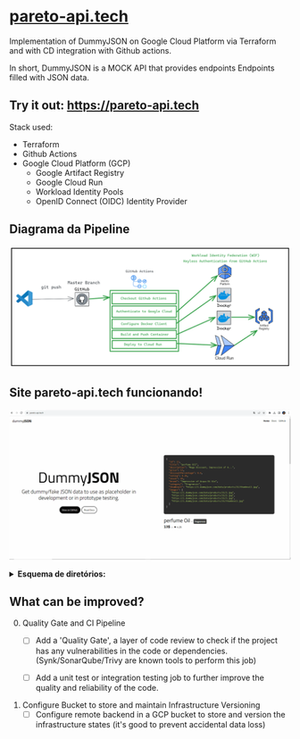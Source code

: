 # [pareto-api.tech](https://pareto-api.tech)
Implementation of DummyJSON on Google Cloud Platform via Terraform and with CD integration with Github actions.

In short, DummyJSON is a MOCK API that provides endpoints Endpoints filled with JSON data.

Try it out: https://pareto-api.tech
---

Stack used:

- Terraform
- Github Actions
- Google Cloud Platform (GCP)
  - Google Artifact Registry
  - Google Cloud Run
  - Workload Identity Pools
  - OpenID Connect (OIDC) Identity Provider


## Diagrama da Pipeline
![Diagrama Github Actions](images/diagrama-png-1x.png)

## Site pareto-api.tech funcionando!
![Site pareto-api.tech funcionando](images/dummyjson-gif.gif)

<details>
<summary><strong>Esquema de diretórios:</strong></summary>
C:.
├───.github
│   └───workflows
├───DummyJSON
│   ├───config
│   ├───public
│   │   ├───css
│   │   │   └───mixin
│   │   ├───highlight.js
│   │   └───js
│   ├───src
│   │   ├───constants
│   │   ├───controllers
│   │   ├───data
│   │   │   └───images
│   │   │       └───products
│   │   │           ├───1
│   │   │           ├───2
│   │   │           ├───3
│   │   │           ├───...
│   │   │           ├───98
│   │   │           ├───99
│   │   │           └───100
│   │   ├───db
│   │   ├───helpers
│   │   ├───middleware
│   │   ├───models
│   │   ├───routes
│   │   └───utils
│   └───views
│       └───partials
└───terraform
    └───.terraform
        ├───modules
        │   └───gh_oidc
        │       ├───.github
        │       │   └───workflows
        │       ├───build
        │       ├───examples
        │       │   ├───gh-org-runner-mig-native-simple
        │       │   ├───gh-runner-gke-dind
        │       │   │   └───sample-manifests
        │       │   ├───gh-runner-gke-simple
        │       │   │   └───sample-manifests
        │       │   ├───gh-runner-mig-container-vm-dind
        │       │   ├───gh-runner-mig-container-vm-simple
        │       │   ├───gh-runner-mig-native-packer
        │       │   ├───gh-runner-mig-native-simple
        │       │   └───oidc-simple
        │       ├───modules
        │       │   ├───gh-oidc
        │       │   ├───gh-runner-gke
        │       │   ├───gh-runner-mig-container-vm
        │       │   └───gh-runner-mig-vm
        │       │       └───scripts
        │       └───test
        │           ├───fixtures
        │           │   ├───gh-runner-gke
        │           │   └───gh-runner-mig-container-vm
        │           ├───integration
        │           │   ├───gh-runner-gke
        │           │   │   └───controls
        │           │   ├───gh-runner-mig-container-vm
        │           │   │   └───controls
        │           │   └───oidc-simple
        │           └───setup
        └───providers
            └───registry.terraform.io
                └───hashicorp
                    ├───google
                    │   └───5.4.0
                    │       └───windows_amd64
                    └───google-beta
                        └───5.4.0
                            └───windows_amd64
</details>

## What can be improved?
0. Quality Gate and CI Pipeline
     - [ ] Add a 'Quality Gate', a layer of code review to check if the project has any vulnerabilities in the code or dependencies. (Synk/SonarQube/Trivy are known tools to perform this job)

     - [ ] Add a unit test or integration testing job to further improve the quality and reliability of the code.

1. Configure Bucket to store and maintain Infrastructure Versioning
     - [ ] Configure remote backend in a GCP bucket to store and version the infrastructure states (it's good to prevent accidental data loss)
